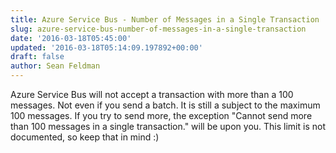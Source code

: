 ```yaml
---
title: Azure Service Bus - Number of Messages in a Single Transaction
slug: azure-service-bus-number-of-messages-in-a-single-transaction
date: '2016-03-18T05:45:00'
updated: '2016-03-18T05:14:09.197892+00:00'
draft: false
author: Sean Feldman
---
```

Azure Service Bus will not accept a transaction with more than a 100 messages. Not even if you send a batch. It is still a subject to the maximum 100 messages. If you try to send more, the exception "Cannot send more than 100 messages in a single transaction." will be upon you.
This limit is not documented, so keep that in mind :)
